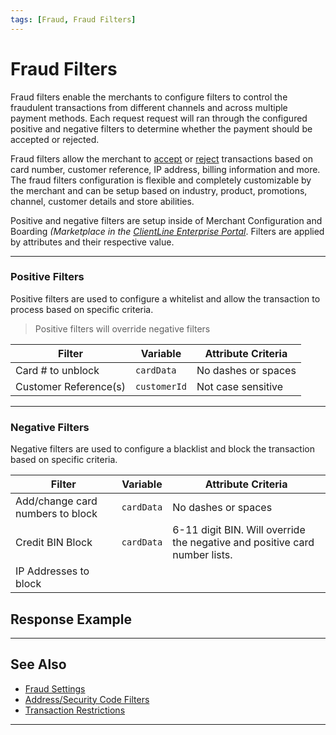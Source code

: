 ```yaml
---
tags: [Fraud, Fraud Filters]
---
```



# Fraud Filters

Fraud filters enable the merchants to configure filters to control the fraudulent transactions from different channels and across multiple payment methods. Each request request will ran through the configured positive and negative filters to determine whether the payment should be accepted or rejected.

Fraud filters allow the merchant to [accept](#positive-filters) or [reject](#negative-filters) transactions based on card number, customer reference, IP address, billing information and more. The fraud filters configuration is flexible and completely customizable by the merchant and can be setup based on industry, product, promotions, channel, customer details and store abilities.

Positive and negative filters are setup inside of Merchant Configuration and Boarding _(Marketplace in the [ClientLine Enterprise Portal](https://www.businestrack.com)_. Filters are applied by attributes and their respective value.

---

### Positive Filters

Positive filters are used to configure a whitelist and allow the transaction to process based on specific criteria.

<!-- theme: info -->
> Positive filters will override negative filters

| Filter | Variable | Attribute Criteria  |
| ----- | ------ | ----- |
| Card # to unblock | `cardData` | No dashes or spaces |
| Customer Reference(s) | `customerId` | Not case sensitive |

---

### Negative Filters

Negative filters are used to configure a blacklist and block the transaction based on specific criteria.


| Filter | Variable | Attribute Criteria | 
| ----- | ------ | ----- |
| Add/change card numbers to block | `cardData` | No dashes or spaces  |
| Credit BIN Block | `cardData` | 6-11 digit BIN. Will override the negative and positive card number lists. |
| IP Addresses to block |  | |

<!---
| Billing Address | | Not case sensitive |
| Cardholder Name to block | |  |
| Country Profiles |  | |
| Customer Reference to block |  | |
| Debit BIN Block | `cardData`  | 6-11 digit BIN. Will override the negative and positive card number lists. |
| Domain Name to block | `ecomURL` |  |
| Email address/domain |  | |
| Change Country profile for VT | | |
-->

## Response Example


---

## See Also

- [Fraud Settings](?path=docs/Resources/Guides/Fraud/Fraud-Settings.md)
- [Address/Security Code Filters](?path=docs/Resources/Guides/Fraud/Fraud-Settings-AVS-CVV.md)
- [Transaction Restrictions](?path=docs/Resources/Guides/Fraud/Fraud-Settings-Restrictions.md)

<!---
- [Fraud Detect](?path=docs/Resources/Guides/Fraud/Fraud-Detect.md)
- [Velocity Controls](?path=docs/Resources/Guides/Fraud/Fraud-Settings-Velocity.md)
-->

---
